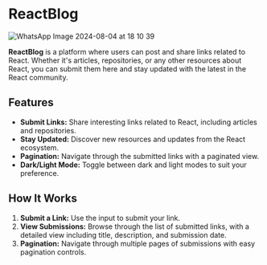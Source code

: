 # ReactBlog
![WhatsApp Image 2024-08-04 at 18 10 39](https://github.com/user-attachments/assets/439d2bcd-33b6-4136-b27f-aa8bc5932566)

**ReactBlog** is a platform where users can post and share links related to React. Whether it's articles, repositories, or any other resources about React, you can submit them here and stay updated with the latest in the React community.

## Features

- **Submit Links:** Share interesting links related to React, including articles and repositories.
- **Stay Updated:** Discover new resources and updates from the React ecosystem.
- **Pagination:** Navigate through the submitted links with a paginated view.
- **Dark/Light Mode:** Toggle between dark and light modes to suit your preference.

## How It Works

1. **Submit a Link:** Use the input to submit your link.
2. **View Submissions:** Browse through the list of submitted links, with a detailed view including title, description, and submission date.
3. **Pagination:** Navigate through multiple pages of submissions with easy pagination controls.


